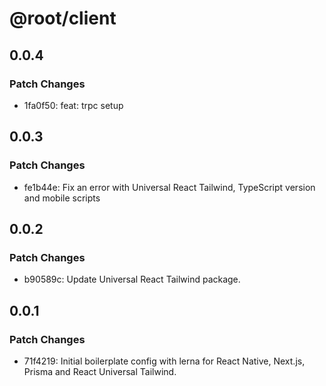 # @root/client

## 0.0.4

### Patch Changes

- 1fa0f50: feat: trpc setup

## 0.0.3

### Patch Changes

- fe1b44e: Fix an error with Universal React Tailwind, TypeScript version and mobile scripts

## 0.0.2

### Patch Changes

- b90589c: Update Universal React Tailwind package.

## 0.0.1

### Patch Changes

- 71f4219: Initial boilerplate config with lerna for React Native, Next.js, Prisma and React Universal Tailwind.
